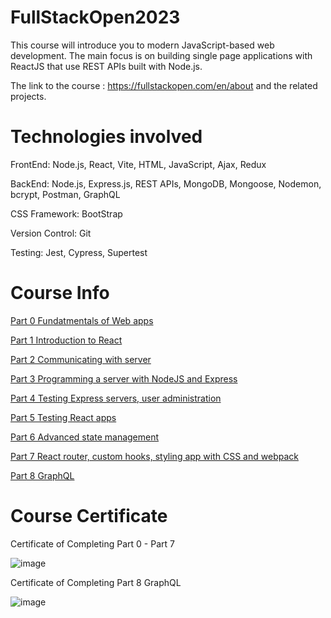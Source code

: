 # FullStackOpen2023

This course will introduce you to modern JavaScript-based web development. The main focus is on building single page applications with ReactJS that use REST APIs built with Node.js.

The link to the course : https://fullstackopen.com/en/about and the related projects.


# Technologies involved

FrontEnd: Node.js, React, Vite, HTML, JavaScript, Ajax, Redux

BackEnd: Node.js, Express.js, REST APIs, MongoDB, Mongoose, Nodemon, bcrypt, Postman, GraphQL

CSS Framework: BootStrap

Version Control: Git

Testing: Jest, Cypress, Supertest

# Course Info

<a href="https://fullstackopen.com/en/part0">Part 0 Fundatmentals of Web apps </a>

<a href="https://fullstackopen.com/en/part0">Part 1 Introduction to React </a>

<a href="https://fullstackopen.com/en/part0">Part 2 Communicating with server </a>

<a href="https://fullstackopen.com/en/part0">Part 3 Programming a server with NodeJS and Express </a>

<a href="https://fullstackopen.com/en/part0">Part 4 Testing Express servers, user administration </a>

<a href="https://fullstackopen.com/en/part0">Part 5 Testing React apps </a>

<a href="https://fullstackopen.com/en/part0">Part 6 Advanced state management </a>

<a href="https://fullstackopen.com/en/part0">Part 7 React router, custom hooks, styling app with CSS and webpack </a>

<a href="https://fullstackopen.com/en/part0">Part 8 GraphQL </a>


# Course Certificate

Certificate of Completing Part 0 - Part 7

![image](https://github.com/tyw05/FullStackOpen2023/assets/120542125/2013a729-a532-4229-8f73-6682f583a704)

Certificate of Completing Part 8 GraphQL

![image](https://github.com/tyw05/FullStackOpen2023/assets/120542125/6b4e99f4-1771-4556-8f05-bdb84b9435bb)
